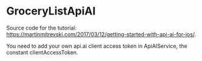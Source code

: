 # GroceryListApiAI

Source code for the tutorial: https://martinmitrevski.com/2017/03/12/getting-started-with-api-ai-for-ios/.

You need to add your own api.ai client access token in ApiAIService, the constant clientAccessToken.
